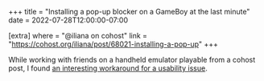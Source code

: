 +++
title = "Installing a pop-up blocker on a GameBoy at the last minute"
date = 2022-07-28T12:00:00-07:00

[extra]
where = "@iliana on cohost"
link = "https://cohost.org/iliana/post/68021-installing-a-pop-up"
+++

While working with friends on a handheld emulator playable from a cohost post, I found [an interesting workaround for a usability issue](https://cohost.org/iliana/post/68021-installing-a-pop-up).
